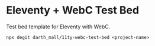 # Eleventy + WebC Test Bed

Test bed template for Eleventy with WebC.

```
npx degit darth_mall/11ty-webc-test-bed <project-name>
```
